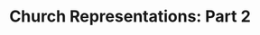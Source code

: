 ---
title: ! 'Church Representations: Part 2'
url: http://jozefg.bitbucket.org/posts/2014-03-07-church-the-sequel.html
authors:
- Danny Gratzer
type: article
tags:
- Church encoding
- encoding
doHaskell-type: blog post
dohaskell-year: 2014
---
